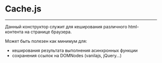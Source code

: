 # Cache.js
-----------------------------------------------------------------------------------------------------------------------------------
Данный конструктор служит для кеширования различного html-контента на странице браузера.

Может быть полезен как минимум для:
* кеширования результата выполнения асинхронных функции
* сохранения ссылок на DOMNodes (vanilajs, jQuery...)


